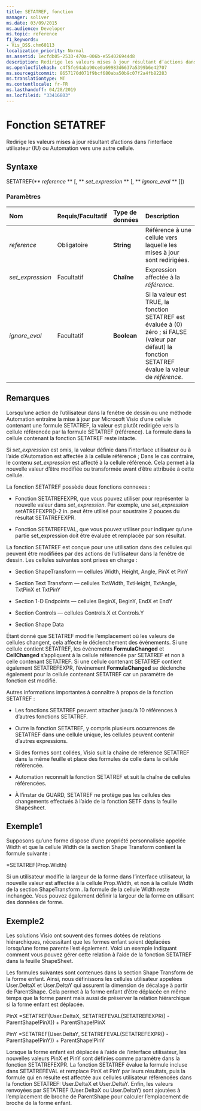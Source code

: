 ```yaml
---
title: SETATREF, fonction
manager: soliver
ms.date: 03/09/2015
ms.audience: Developer
ms.topic: reference
f1_keywords:
- Vis_DSS.chm60113
localization_priority: Normal
ms.assetid: 1ecfdb05-2533-470a-006b-e554026944d8
description: Redirige les valeurs mises à jour résultant d’actions dans l’interface utilisateur (IU) ou Automation vers une autre cellule.
ms.openlocfilehash: c4f5fe94aba90ce0a69983d6637a5399b6e42707
ms.sourcegitcommit: 8657170d071f9bcf680aba50b9c07f2a4fb82283
ms.translationtype: MT
ms.contentlocale: fr-FR
ms.lasthandoff: 04/28/2019
ms.locfileid: "33416803"
---
```

# <a name="setatref-function"></a>Fonction SETATREF

Redirige les valeurs mises à jour résultant d’actions dans l’interface utilisateur (IU) ou Automation vers une autre cellule. 
  
## <a name="syntax"></a>Syntaxe

SETATREF(** *reference* ** [, ** *set_expression* ** [, ** *ignore_eval* ** ]]) 
  
### <a name="parameters"></a>Paramètres

|**Nom**|**Requis/Facultatif**|**Type de données**|**Description**|
|:-----|:-----|:-----|:-----|
| _reference_ <br/> |Obligatoire  <br/> |**String** <br/> |Référence à une cellule vers laquelle les mises à jour sont redirigées.  <br/> |
| _set_expression_ <br/> |Facultatif  <br/> |**Chaîne** <br/> |Expression affectée à la _référence._  <br/> |
| _ignore_eval_ <br/> |Facultatif  <br/> |**Boolean** <br/> |Si la valeur est TRUE, la fonction SETATREF est évaluée à (0) zéro ; si FALSE (valeur par défaut) la fonction SETATREF évalue la valeur de  _référence_.  <br/> |
   
## <a name="remarks"></a>Remarques

Lorsqu’une action de l’utilisateur dans la fenêtre de dessin ou une méthode Automation entraîne la mise à jour par Microsoft Visio d’une cellule contenant une formule SETATREF, la valeur est plutôt redirigée vers la cellule référencée par la formule SETATREF (référence). La formule dans la cellule contenant la fonction SETATREF reste intacte.
  
Si  _set_expression_ est omis, la valeur définie dans l’interface utilisateur ou à l’aide d’Automation est affectée à la cellule référencé ; Dans le cas contraire, le contenu  _set_expression_ est affecté à la cellule référencé. Cela permet à la nouvelle valeur d’être modifiée ou transformée avant d’être attribuée à cette cellule. 
  
La fonction SETATREF possède deux fonctions connexes : 
  
- Fonction SETATREFEXPR, que vous pouvez utiliser pour représenter la nouvelle valeur dans  _set_expression_. Par exemple, une  _set_expression_ setATREFEXPR()-2 in. peut être utilisé pour soustraire 2 pouces du résultat SETATREFEXPR. 
    
- Fonction SETATREFEVAL, que vous pouvez utiliser pour  indiquer qu’une partie set_expression doit être évaluée et remplacée par son résultat. 
    
La fonction SETATREF est conçue pour une utilisation dans des cellules qui peuvent être modifiées par des actions de l’utilisateur dans la fenêtre de dessin. Les cellules suivantes sont prises en charge :
  
- Section ShapeTransform — cellules Width, Height, Angle, PinX et PinY
    
- Section Text Transform — cellules TxtWidth, TxtHeight, TxtAngle, TxtPinX et TxtPinY
    
- Section 1-D Endpoints — cellules BeginX, BeginY, EndX et EndY
    
- Section Controls — cellules Controls.X et Controls.Y
    
- Section Shape Data
    
Étant donné que SETATREF modifie l’emplacement où les valeurs de cellules changent, cela affecte le déclenchement des événements. Si une cellule contient SETATREF, les événements **FormulaChanged** et **CellChanged** s’appliquent à la cellule référencée par SETATREF et non à celle contenant SETATREF. Si une cellule contenant SETATREF contient également SETATREFEXPR, l’événement **FormulaChanged** se déclenche également pour la cellule contenant SETATREF car un paramètre de fonction est modifié. 
  
Autres informations importantes à connaître à propos de la fonction SETATREF :
  
- Les fonctions SETATREF peuvent attacher jusqu’à 10 références à d’autres fonctions SETATREF. 
    
- Outre la fonction SETATREF, y compris plusieurs occurrences de SETATREF dans une cellule unique, les cellules peuvent contenir d’autres expressions.
    
- Si des formes sont collées, Visio suit la chaîne de référence SETATREF dans la même feuille et place des formules de colle dans la cellule référencée. 
    
- Automation reconnaît la fonction SETATREF et suit la chaîne de cellules référencées. 
    
- À l’instar de GUARD, SETATREF ne protège pas les cellules des changements effectués à l’aide de la fonction SETF dans la feuille Shapesheet.
    
## <a name="example1"></a>Exemple1

Supposons qu’une forme dispose d’une propriété personnalisée appelée Width et que la cellule Width de la section Shape Transform contient la formule suivante :
  
=SETATREF(Prop.Width)
  
Si un utilisateur modifie la largeur de la forme dans l’interface utilisateur, la nouvelle valeur est affectée à la cellule Prop.Width, et non à la cellule Width de la section ShapeTransform . la formule de la cellule Width reste inchangée. Vous pouvez également définir la largeur de la forme en utilisant des données de forme.
  
## <a name="example2"></a>Exemple2

Les solutions Visio ont souvent des formes dotées de relations hiérarchiques, nécessitant que les formes enfant soient déplacées lorsqu’une forme parente l’est également. Voici un exemple indiquant comment vous pouvez gérer cette relation à l’aide de la fonction SETATREF dans la feuille ShapeSheet. 
  
Les formules suivantes sont contenues dans la section Shape Transform de la forme enfant. Ainsi, nous définissons les cellules utilisateur appelées User.DeltaX et User.DeltaY qui assurent la dimension de décalage à partir de ParentShape. Cela permet à la forme enfant d’être déplacée en même temps que la forme parent mais aussi de préserver la relation hiérarchique si la forme enfant est déplacée.
  
PinX =SETATREF(User.DeltaX, SETATREFEVAL(SETATREFEXPR() - ParentShape!PinX)) + ParentShape!PinX
  
PinY =SETATREF(User.DeltaY, SETATREFEVAL(SETATREFEXPR() - ParentShape!PinY)) + ParentShape!PinY
  
Lorsque la forme enfant est déplacée à l’aide de l’interface utilisateur, les nouvelles valeurs PinX et PinY sont définies comme paramètre dans la fonction SETATREFEXPR. La fonction SETATREF évalue la formule incluse dans SETATREFEVAL et remplace PinX et PinY par leurs résultats, puis la formule qui en résulte est affectée aux cellules utilisateur référencées dans la fonction SETATREF: User.DeltaX et User.DeltaY. Enfin, les valeurs renvoyées par SETATREF (User.DeltaX ou User.DeltaY) sont ajoutées à l’emplacement de broche de ParentShape pour calculer l’emplacement de broche de la forme enfant.
  

